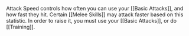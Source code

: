 Attack Speed controls how often you can use your [[Basic Attacks]], and how fast they hit. Certain [[Melee Skills]] may attack faster based on this statistic. In order to raise it, you must use your [[Basic Attacks]], or do [[Training]].
